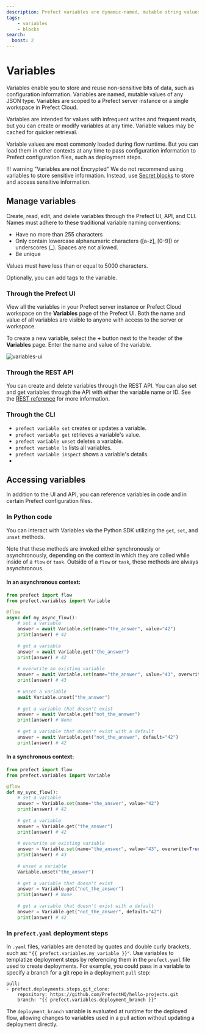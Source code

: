 ```yaml
---
description: Prefect variables are dynamic-named, mutable string values, much like environment variables.
tags:
    - variables
    - blocks
search:
  boost: 2
---
```


# Variables

Variables enable you to store and reuse non-sensitive bits of data, such as configuration information. Variables are named, mutable values of any JSON type. Variables are scoped to a Prefect server instance or a single workspace in Prefect Cloud.

Variables are intended for values with infrequent writes and frequent reads, but you can create or modify variables at any time. Variable values may be cached for quicker retrieval.

Variable values are most commonly loaded during flow runtime. But you can load them in other contexts at any time to pass configuration information to Prefect configuration files, such as deployment steps.

!!! warning "Variables are not Encrypted"
    We do not recommend using variables to store sensitive information. Instead, use [Secret blocks](https://docs.prefect.io/concepts/blocks/#prefect-built-in-blocks) to store and access sensitive information.

## Manage variables

Create, read, edit, and delete variables through the Prefect UI, API, and CLI. Names must adhere to these traditional variable naming conventions:

- Have no more than 255 characters
- Only contain lowercase alphanumeric characters ([a-z], [0-9]) or underscores (_). Spaces are not allowed.
- Be unique

Values must have less than or equal to 5000 characters.

Optionally, you can add tags to the variable.

### Through the Prefect UI

View all the variables in your Prefect server instance or Prefect Cloud workspace on the **Variables** page of the Prefect UI. Both the name and value of all variables are visible to anyone with access to the server or workspace.

To create a new variable, select the **+** button next to the header of the **Variables** page. Enter the name and value of the variable.

![variables-ui](/img/ui/variables-ui.png)

### Through the REST API

You can create and delete variables through the REST API. You can also set and get variables through the API with either the variable name or ID. See the [REST reference](https://app.prefect.cloud/api/docs#tag/Variables) for more information.

### Through the CLI

- `prefect variable set` creates or updates a variable.
- `prefect variable get` retrieves a variable's value.
- `prefect variable unset` deletes a variable.
- `prefect variable ls` lists all variables.
- `prefect variable inspect` shows a variable's details.
- 
## Accessing variables

In addition to the UI and API, you can reference variables in code and in certain Prefect configuration files.

### In Python code

You can interact with Variables via the Python SDK utilizing the `get`, `set`, and `unset` methods. 

Note that these methods are invoked either synchronously or asynchronously, depending on the context in which they are called
while inside of a `flow` or `task`. Outside of a `flow` or `task`, these methods are always asynchronous.


#### In an asynchronous context:
```python
from prefect import flow
from prefect.variables import Variable

@flow
async def my_async_flow():
    # set a variable
    answer = await Variable.set(name="the_answer", value="42")
    print(answer) # 42
    
    # get a variable
    answer = await Variable.get("the_answer")
    print(answer) # 42
    
    # overwrite an existing variable
    answer = await Variable.set(name="the_answer", value="43", overwrite=True)
    print(answer) # 43
    
    # unset a variable
    await Variable.unset("the_answer")
    
    # get a variable that doesn't exist
    answer = await Variable.get("not_the_answer")
    print(answer) # None
    
    # get a variable that doesn't exist with a default
    answer = await Variable.get("not_the_answer", default="42")
    print(answer) # 42
```

#### In a synchronous context:
```python
from prefect import flow
from prefect.variables import Variable

@flow
def my_sync_flow():
    # set a variable
    answer = Variable.set(name="the_answer", value="42")
    print(answer) # 42
    
    # get a variable
    answer = Variable.get("the_answer")
    print(answer) # 42
    
    # overwrite an existing variable
    answer = Variable.set(name="the_answer", value="43", overwrite=True)
    print(answer) # 43
    
    # unset a variable
    Variable.unset("the_answer")
    
    # get a variable that doesn't exist
    answer = Variable.get("not_the_answer")
    print(answer) # None
    
    # get a variable that doesn't exist with a default
    answer = Variable.get("not_the_answer", default="42")
    print(answer) # 42
```


### In `prefect.yaml` deployment steps

In `.yaml` files, variables are denoted by quotes and double curly brackets, such as: `"{{ prefect.variables.my_variable }}"`. Use variables to templatize deployment steps by referencing them in the `prefect.yaml` file used to create deployments. For example, you could pass in a variable to specify a branch for a git repo in a deployment `pull` step:

```
pull:
- prefect.deployments.steps.git_clone:
    repository: https://github.com/PrefectHQ/hello-projects.git
    branch: "{{ prefect.variables.deployment_branch }}"
```

The `deployment_branch` variable is evaluated at runtime for the deployed flow, allowing changes to variables used in a pull action without updating a deployment directly.
